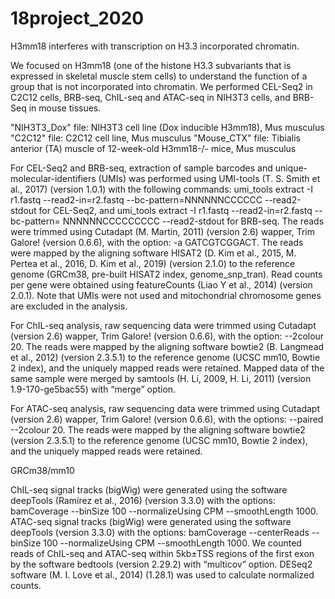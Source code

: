 # 18project_2020

H3mm18 interferes with transcription on H3.3 incorporated chromatin.

We focused on H3mm18 (one of the histone H3.3 subvariants that is expressed in skeletal muscle stem cells) to understand the function of a group that is not incorporated into chromatin.
We performed CEL-Seq2 in C2C12 cells, BRB-seq, ChIL-seq and ATAC-seq in NIH3T3 cells, and BRB-Seq in mouse tissues.


"NIH3T3_Dox" file: NIH3T3 cell line (Dox inducible H3mm18), Mus musculus
"C2C12" file:      C2C12 cell line, Mus musculus
"Mouse_CTX" file:  Tibialis anterior (TA) muscle of 12-week-old H3mm18-/- mice,	Mus musculus


For CEL-Seq2 and BRB-seq, extraction of sample barcodes and unique-molecular-identifiers (UMIs) was performed using UMI-tools (T. S. Smith et al., 2017) (version 1.0.1) with the following commands: umi_tools extract -I r1.fastq --read2-in=r2.fastq --bc-pattern=NNNNNNCCCCCC --read2-stdout for CEL-Seq2, and umi_tools extract -I r1.fastq --read2-in=r2.fastq --bc-pattern= NNNNNNCCCCCCCCC --read2-stdout for BRB-seq.
The reads were trimmed using Cutadapt (M. Martin, 2011)  (version 2.6) wapper, Trim Galore! (version 0.6.6), with the option:  -a GATCGTCGGACT.
The reads were mapped by the aligning software HISAT2 (D. Kim et al., 2015, M. Pertea et al., 2016, D. Kim et al., 2019) (version 2.1.0) to the reference genome (GRCm38, pre-built HISAT2 index, genome_snp_tran). 
Read counts per gene were obtained using featureCounts (Liao Y et al., 2014) (version 2.0.1). Note that UMIs were not used and mitochondrial chromosome genes are excluded in the analysis. 

For ChIL-seq analysis, raw sequencing data were trimmed using Cutadapt (version 2.6) wapper, Trim Galore! (version 0.6.6), with the option:  --2colour 20.
The reads were mapped by the aligning software bowtie2 (B. Langmead et al., 2012) (version 2.3.5.1) to the reference genome (UCSC mm10, Bowtie 2 index), and the uniquely mapped reads were retained.
Mapped data of the same sample were merged by samtools (H. Li, 2009, H. Li, 2011) (version 1.9-170-ge5bac55) with “merge” option. 

For ATAC-seq analysis, raw sequencing data were trimmed using Cutadapt (version 2.6) wapper, Trim Galore! (version 0.6.6), with the options:  --paired --2colour 20.
The reads were mapped by the aligning software bowtie2 (version 2.3.5.1) to the reference genome (UCSC mm10, Bowtie 2 index), and the uniquely mapped reads were retained.

GRCm38/mm10

ChIL-seq signal tracks (bigWig) were generated using  the software deepTools (Ramírez et al., 2016) (version 3.3.0) with the options: bamCoverage --binSize 100 --normalizeUsing CPM --smoothLength 1000.
ATAC-seq signal tracks (bigWig) were generated using  the software deepTools (version 3.3.0) with the options: bamCoverage --centerReads --binSize 100 --normalizeUsing CPM --smoothLength 1000.
We counted reads of ChIL-seq and ATAC-seq within 5kb±TSS regions of the first exon by the software bedtools (version 2.29.2) with “multicov” option.
DESeq2 software (M. I. Love et al., 2014) (1.28.1) was used to calculate normalized counts.

